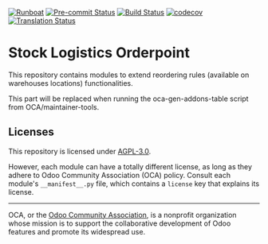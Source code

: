 
[![Runboat](https://img.shields.io/badge/runboat-Try%20me-875A7B.png)](https://runboat.odoo-community.org/builds?repo=OCA/stock-logistics-orderpoint&target_branch=16.0)
[![Pre-commit Status](https://github.com/OCA/stock-logistics-orderpoint/actions/workflows/pre-commit.yml/badge.svg?branch=16.0)](https://github.com/OCA/stock-logistics-orderpoint/actions/workflows/pre-commit.yml?query=branch%3A16.0)
[![Build Status](https://github.com/OCA/stock-logistics-orderpoint/actions/workflows/test.yml/badge.svg?branch=16.0)](https://github.com/OCA/stock-logistics-orderpoint/actions/workflows/test.yml?query=branch%3A16.0)
[![codecov](https://codecov.io/gh/OCA/stock-logistics-orderpoint/branch/16.0/graph/badge.svg)](https://codecov.io/gh/OCA/stock-logistics-orderpoint)
[![Translation Status](https://translation.odoo-community.org/widgets/stock-logistics-orderpoint-16-0/-/svg-badge.svg)](https://translation.odoo-community.org/engage/stock-logistics-orderpoint-16-0/?utm_source=widget)

<!-- /!\ do not modify above this line -->

# Stock Logistics Orderpoint

This repository contains modules to extend reordering rules (available on warehouses locations) functionalities.

<!-- /!\ do not modify below this line -->

<!-- prettier-ignore-start -->

[//]: # (addons)

This part will be replaced when running the oca-gen-addons-table script from OCA/maintainer-tools.

[//]: # (end addons)

<!-- prettier-ignore-end -->

## Licenses

This repository is licensed under [AGPL-3.0](LICENSE).

However, each module can have a totally different license, as long as they adhere to Odoo Community Association (OCA)
policy. Consult each module's `__manifest__.py` file, which contains a `license` key
that explains its license.

----
OCA, or the [Odoo Community Association](http://odoo-community.org/), is a nonprofit
organization whose mission is to support the collaborative development of Odoo features
and promote its widespread use.
